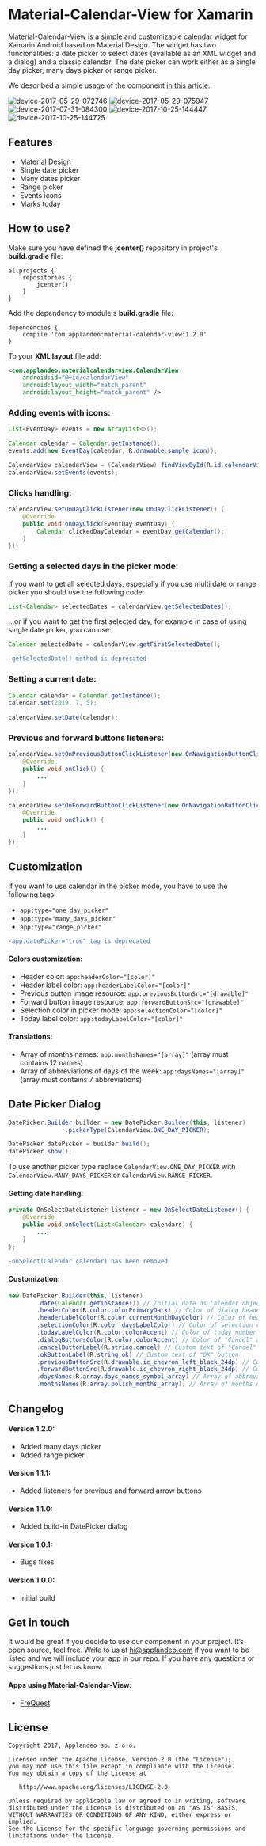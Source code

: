 # Material-Calendar-View for Xamarin

Material-Calendar-View is a simple and customizable calendar widget for Xamarin.Android based on Material Design. The widget has two funcionalities: a date picker to select dates (available as an XML widget and a dialog) and a classic calendar. The date picker can work either as a single day picker, many days picker or range picker.

We described a simple usage of the component [in this article](http://applandeo.com/blog/material-calendar-view-customized-calendar-widget-android/).

![device-2017-05-29-072746](https://user-images.githubusercontent.com/2614225/28766028-ef15ad58-75cd-11e7-8f11-1800d60d8bfc.png) ![device-2017-05-29-075947](https://user-images.githubusercontent.com/2614225/28766037-f49d0424-75cd-11e7-8671-2c9424f13ffd.png) ![device-2017-07-31-084300](https://user-images.githubusercontent.com/2614225/28766040-f70463d8-75cd-11e7-9e0d-ab247fd17749.png) ![device-2017-10-25-144447](https://user-images.githubusercontent.com/2614225/31999378-522b290a-b993-11e7-8dbf-35674b95a5b6.png) ![device-2017-10-25-144725](https://user-images.githubusercontent.com/2614225/31999435-7c4d4c68-b993-11e7-9d1b-031553d6a06e.png)




## Features
* Material Design
* Single date picker
* Many dates picker
* Range picker
* Events icons
* Marks today


## How to use?
Make sure you have defined the **jcenter()** repository in project's **build.gradle** file:
```
allprojects {
    repositories {
        jcenter()
    }
}
```

Add the dependency to module's **build.gradle** file:
```
dependencies {
    compile 'com.applandeo:material-calendar-view:1.2.0'
}
```

To your **XML layout** file add:
```xml
<com.applandeo.materialcalendarview.CalendarView
    android:id="@+id/calendarView"
    android:layout_width="match_parent"
    android:layout_height="match_parent" />
```

### Adding events with icons:
```java
List<EventDay> events = new ArrayList<>();

Calendar calendar = Calendar.getInstance();
events.add(new EventDay(calendar, R.drawable.sample_icon));

CalendarView calendarView = (CalendarView) findViewById(R.id.calendarView);
calendarView.setEvents(events);
```

### Clicks handling:
```java
calendarView.setOnDayClickListener(new OnDayClickListener() {
    @Override
    public void onDayClick(EventDay eventDay) {
        Calendar clickedDayCalendar = eventDay.getCalendar();    
    }
});
```

### Getting a selected days in the picker mode:
If you want to get all selected days, especially if you use multi date or range picker you should use the following code:
```java
List<Calendar> selectedDates = calendarView.getSelectedDates();
```
...or if you want to get the first selected day, for example in case of using single date picker, you can use:
```java
Calendar selectedDate = calendarView.getFirstSelectedDate();
```
```diff
-getSelectedDate() method is deprecated
```

### Setting a current date:
```java
Calendar calendar = Calendar.getInstance();
calendar.set(2019, 7, 5);
        
calendarView.setDate(calendar);
```

### Previous and forward buttons listeners:
```java
calendarView.setOnPreviousButtonClickListener(new OnNavigationButtonClickListener() {
    @Override
    public void onClick() {
        ...
    }
});

calendarView.setOnForwardButtonClickListener(new OnNavigationButtonClickListener() {
    @Override
    public void onClick() {
        ...
    }
});
```


## Customization
If you want to use calendar in the picker mode, you have to use the following tags:
* ```app:type="one_day_picker"```
* ```app:type="many_days_picker"```
* ```app:type="range_picker"```
```diff
-app:datePicker="true" tag is deprecated
```

#### Colors customization:
* Header color: ```app:headerColor="[color]"```
* Header label color: ```app:headerLabelColor="[color]"```
* Previous button image resource: ```app:previousButtonSrc="[drawable]"```
* Forward button image resource: ```app:forwardButtonSrc="[drawable]"```
* Selection color in picker mode: ```app:selectionColor="[color]"```
* Today label color: ```app:todayLabelColor="[color]"```

#### Translations:
* Array of months names: ```app:monthsNames="[array]"``` (array must contains 12 names)
* Array of abbreviations of days of the week: ```app:daysNames="[array]"``` (array must contains 7 abbreviations)

## Date Picker Dialog
```java
DatePicker.Builder builder = new DatePicker.Builder(this, listener)
                .pickerType(CalendarView.ONE_DAY_PICKER);

DatePicker datePicker = builder.build();
datePicker.show();
```

To use another picker type replace `CalendarView.ONE_DAY_PICKER` with `CalendarView.MANY_DAYS_PICKER` or `CalendarView.RANGE_PICKER`.

#### Getting date handling:
```java
private OnSelectDateListener listener = new OnSelectDateListener() {
    @Override
    public void onSelect(List<Calendar> calendars) {
        ...
    }
};
```
```diff
-onSelect(Calendar calendar) has been removed
```

#### Customization:
```java
new DatePicker.Builder(this, listener)
        .date(Calendar.getInstance()) // Initial date as Calendar object
        .headerColor(R.color.colorPrimaryDark) // Color of dialog header
        .headerLabelColor(R.color.currentMonthDayColor) // Color of header label
        .selectionColor(R.color.daysLabelColor) // Color of selection circle
        .todayLabelColor(R.color.colorAccent) // Color of today number
        .dialogButtonsColor(R.color.colorAccent) // Color of "Cancel" and "OK" buttons
        .cancelButtonLabel(R.string.cancel) // Custom text of "Cancel" button
        .okButtonLabel(R.string.ok) // Custom text of "OK" button
        .previousButtonSrc(R.drawable.ic_chevron_left_black_24dp) // Custom drawable of the previous arrow
        .forwardButtonSrc(R.drawable.ic_chevron_right_black_24dp) // Custom drawable of the forward arrow
        .daysNames(R.array.days_names_symbol_array) // Array of abbreviations of days of the week
        .monthsNames(R.array.polish_months_array); // Array of months names
```

## Changelog
#### Version 1.2.0:
* Added many days picker
* Added range picker

#### Version 1.1.1:
* Added listeners for previous and forward arrow buttons

#### Version 1.1.0:
* Added build-in DatePicker dialog

#### Version 1.0.1:
* Bugs fixes

#### Version 1.0.0:
* Initial build

## Get in touch
It would be great if you decide to use our component in your project. It’s open source, feel free. Write to us at hi@applandeo.com if you want to be listed and we will include your app in our repo. If you have any questions or suggestions just let us know.

#### Apps using Material-Calendar-View:
* [FreQuest](https://play.google.com/store/apps/details?id=com.applandeo.frequest)

## License
```
Copyright 2017, Applandeo sp. z o.o.

Licensed under the Apache License, Version 2.0 (the "License");
you may not use this file except in compliance with the License.
You may obtain a copy of the License at

   http://www.apache.org/licenses/LICENSE-2.0

Unless required by applicable law or agreed to in writing, software
distributed under the License is distributed on an "AS IS" BASIS,
WITHOUT WARRANTIES OR CONDITIONS OF ANY KIND, either express or implied.
See the License for the specific language governing permissions and
limitations under the License.
```
